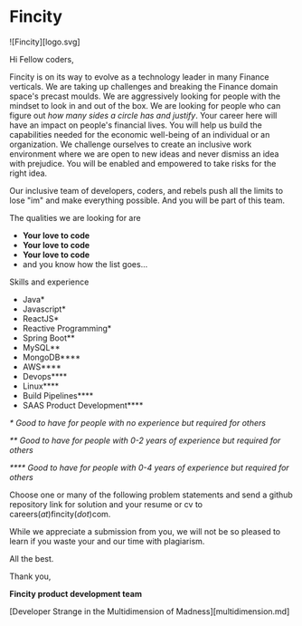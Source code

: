 # Fincity

![Fincity][logo.svg]

Hi Fellow coders,

Fincity is on its way to evolve as a technology leader in many Finance verticals. We are taking up challenges and breaking the Finance domain space's precast moulds. We are aggressively looking for people with the mindset to look in and out of the box. We are looking for people who can figure out _how many sides a circle has and justify_. Your career here will have an impact on people's financial lives. You will help us build the capabilities needed for the economic well-being of an individual or an organization. We challenge ourselves to create an inclusive work environment where we are open to new ideas and never dismiss an idea with prejudice. You will be enabled and empowered to take risks for the right idea.

Our inclusive team of developers, coders, and rebels push all the limits to lose "im" and make everything possible. And you will be part of this team.

The qualities we are looking for are

- **Your love to code**
- **Your love to code**
- **Your love to code**
- and you know how the list goes...

Skills and experience

- Java\*
- Javascript\*
- ReactJS\*
- Reactive Programming\*
- Spring Boot\*\*
- MySQL\*\*
- MongoDB\*\*\*\*
- AWS\*\*\*\*
- Devops\*\*\*\*
- Linux\*\*\*\*
- Build Pipelines\*\*\*\*
- SAAS Product Development\*\*\*\*

_\* Good to have for people with no experience but required for others_

_\*\* Good to have for people with 0-2 years of experience but required for others_

_\*\*\*\* Good to have for people with 0-4 years of experience but required for others_

Choose one or many of the following problem statements and send a github repository link for solution and your resume or cv to careers(_at_)fincity(_dot_)com.

While we appreciate a submission from you, we will not be so pleased to learn if you waste your and our time with plagiarism.

All the best.

Thank you,

**Fincity product development team**

[Developer Strange in the Multidimension of Madness][multidimension.md]
